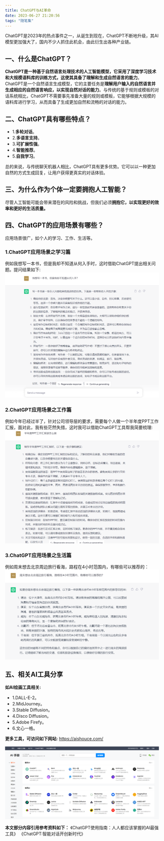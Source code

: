 ```yaml
---
title: ChatGPT与AI革命
date: 2023-06-27 21:20:56
tags: "随笔集"
---
```

ChatGPT是2023年的热点事件之一，从诞生到现在，ChatGPT不断地升级，其AI模型更加强大了，国内不少人抓住此机会，由此衍生出各种产业链。
<!--more-->

## 一、什么是ChatGPT？
**ChatGPT是一种基于自然语言处理技术的人工智能模型，它采用了深度学习技术和大规模语料库的训练方式，这使其具备了理解和生成自然语言的能力**。ChatGPT是一个自然语言生成模型，它的主要任务是**理解用户输入的自然语言并生成相应的自然语言响应，以实现自然对话的能力**。与传统的基于规则或模板的对话系统相比，ChatGPT不需要事先准备大量的规则或模板，它能够根据大规模的语料库进行学习，从而具备了生成更加自然和流畅的对话的能力。

## 二、ChatGPT具有哪些特点？
- 1.**多轮对话**。
- 2.**多语言支持**。
- 3.**可扩展性强**。
- 4.**智能推荐**。
- 5.**自我学习**。

总的来说，与传统聊天机器人相比，ChatGPT具有更多优势。它可以以一种更加自然的方式生成回复，让用户获得更真实的对话体验。


## 三、为什么作为个体一定要拥抱人工智能？
尽管人工智能可能会带来潜在的风险和挑战，但我们必须**拥抱它，以实现更好的效率和更好的生活质量。**


## 四、ChatGPT的应用场景有哪些？
应用场景很广，如个人的学习、工作、生活等。

### 1.ChatGPT应用场景之学习篇
例如我想写一本书，但是我却不知道从何入手时，这时借助ChatGPT提出相关问题。提问结果如下:
![图一](ChatGPT与AI革命/01.png)


### 2.ChatGPT应用场景之工作篇
例如今年已经过半了，针对公司领导层的要求，需要每个人做一个半年度PPT工作汇报，面对此，我有些茫然失措，这时我可以借助ChatGPT工具帮我简要梳理:
![图二](ChatGPT与AI革命/02.png)

### 3.ChatGPT应用场景之生活篇
例如周末想去北京周边旅行看海，路程在4小时范围内，有哪些可以推荐的：
![图三](ChatGPT与AI革命/03.png)

## 五、相关AI工具分享

**如AI绘画工具相关:**

- 1.DALL-E-2。
- 2.MidJourney。
- 3.Stable Diffusion。
- 4.Disco Diffusion。
- 5.Adobe Firefy。
- 6.文心一格。

**更多工具，可访问如下网站:**
https://aishouce.com/

![图四](ChatGPT与AI革命/04.png)


**本文部分内容引用参考资料如下：**
《ChatGPT使用指南：人人都应该掌握的AI最强工具》
《ChatGPT:智能对话开创新时代》